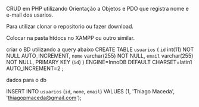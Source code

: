CRUD em PHP utilizando Orientação a Objetos e PDO que registra nome e e-mail dos usarios.

Para utilizar clonar o repositorio ou fazer download.

Colocar na pasta htdocs no XAMPP ou outro similar.

criar o BD utilizando a query abaixo
CREATE TABLE `usuarios` (
  `id` int(11) NOT NULL AUTO_INCREMENT,
  `nome` varchar(255) NOT NULL,
  `email` varchar(255) NOT NULL,
  PRIMARY KEY (`id`)
) ENGINE=InnoDB  DEFAULT CHARSET=latin1 AUTO_INCREMENT=2 ;


dados para o db

INSERT INTO `usuarios` (`id`, `nome`, `email`) VALUES
(1, 'Thiago Maceda', 'thiagopmaceda@gmail.com');
